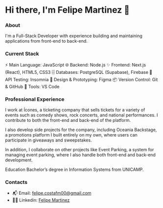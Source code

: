 
# Hi there, I'm Felipe Martinez 👋

### About
I'm a Full-Stack Developer with experience building and maintaining applications from front-end to back-end.

### Current Stack
⚡ Main Language: JavaScript
🌐 Backend: Node.js
✨ Frontend: Next.js (React), HTML5, CSS3
🗄 Databases: PostgreSQL (Supabase), Firebase
🧪 API Testing: Insomnia
🎨 Design & Prototyping: Figma
📦 Version Control: Git & GitHub
🔨 Tools: VS Code

### Professional Experience
I work at Ícones, a ticketing company that sells tickets for a variety of events such as comedy shows, rock concerts, and national performances. I contribute to both the front-end and back-end of the platform.

I also develop side projects for the company, including Oceania Backstage, a promotions platform I built entirely on my own, where users can participate in giveaways and sweepstakes.

In addition, I collaborate on other projects like Event Parking, a system for managing event parking, where I also handle both front-end and back-end development.

Education
Bachelor’s degree in Information Systems from UNICAMP.

### Contacts
- 📬 Email: felipe.costafm00@gmail.com
- 🧑‍💻 Linkedin: [Felipe Martinez](https://www.linkedin.com/in/felipe-martinez-0b8568261/)




